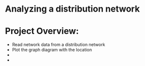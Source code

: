 # Analyzing a distribution network

# Project Overview:
* Read network data from a distribution network
* Plot the graph diagram with the location
* 
*
